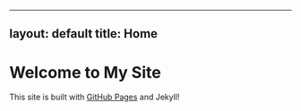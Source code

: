 <!-- /docs/index.md -->
---
layout: default
title: Home
---

# Welcome to My Site

This site is built with [GitHub Pages](https://pages.github.com/) and Jekyll!
